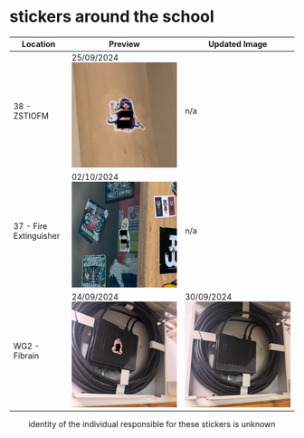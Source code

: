 # stickers around the school


| Location               | Preview                                                                                             | Updated Image                                                                                              |
| ---------------------- | --------------------------------------------------------------------------------------------------- | ---------------------------------------------------------------------------------------------------------- |
| 38 - ZSTIOFM           | 25/09/2024<br><img src="https://github.com/meetox80/zstio/blob/main/stickers/img/38.png?raw=true">  | n/a                                                                                                        |
| 37 - Fire Extinguisher | 02/10/2024<br><img src="https://github.com/meetox80/zstio/blob/main/stickers/img/37.png?raw=true">  | n/a                                                                                                        |
| WG2 - Fibrain          | 24/09/2024<br><img src="https://github.com/meetox80/zstio/blob/main/stickers/img/WG2.png?raw=true"> | 30/09/2024<br><img src="https://github.com/meetox80/zstio/blob/main/stickers/img/WG2_UPDATE.png?raw=true"> |


<p align="center">
  identity of the individual responsible for these stickers is unknown
</p>